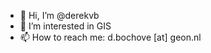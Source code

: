 - 👋 Hi, I’m @derekvb
- 👀 I’m interested in GIS
- 📫 How to reach me: d.bochove [at] geon.nl

<!---
derekvb/derekvb is a ✨ special ✨ repository because its `README.md` (this file) appears on your GitHub profile.
You can click the Preview link to take a look at your changes.
--->
